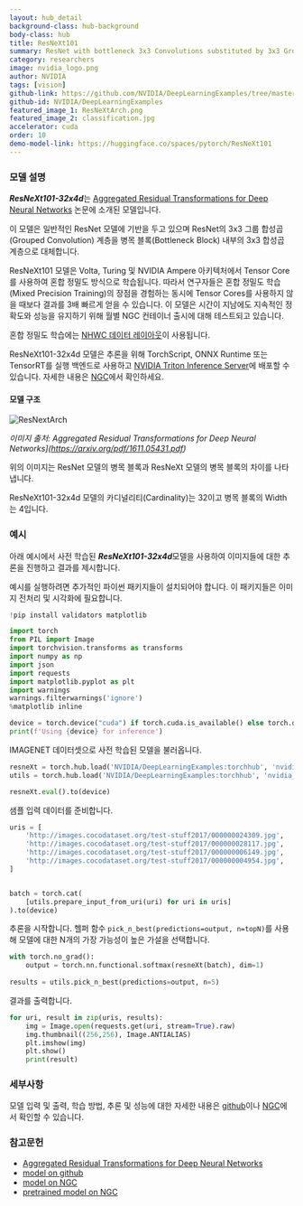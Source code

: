 ```yaml
---
layout: hub_detail
background-class: hub-background
body-class: hub
title: ResNeXt101
summary: ResNet with bottleneck 3x3 Convolutions substituted by 3x3 Grouped Convolutions, trained with mixed precision using Tensor Cores.
category: researchers
image: nvidia_logo.png
author: NVIDIA
tags: [vision]
github-link: https://github.com/NVIDIA/DeepLearningExamples/tree/master/PyTorch/Classification/ConvNets/resnext101-32x4d
github-id: NVIDIA/DeepLearningExamples
featured_image_1: ResNeXtArch.png
featured_image_2: classification.jpg
accelerator: cuda
order: 10
demo-model-link: https://huggingface.co/spaces/pytorch/ResNeXt101
---
```



### 모델 설명

***ResNeXt101-32x4d***는 [Aggregated Residual Transformations for Deep Neural Networks](https://arxiv.org/pdf/1611.05431.pdf) 논문에 소개된 모델입니다.

이 모델은 일반적인 ResNet 모델에 기반을 두고 있으며 ResNet의 3x3 그룹 합성곱(Grouped Convolution) 계층을 병목 블록(Bottleneck Block) 내부의 3x3 합성곱 계층으로 대체합니다.

ResNeXt101 모델은 Volta, Turing 및 NVIDIA Ampere 아키텍처에서 Tensor Core를 사용하여 혼합 정밀도 방식으로 학습됩니다. 따라서 연구자들은 혼합 정밀도 학습(Mixed Precision Training)의 장점을 경험하는 동시에 Tensor Cores를 사용하지 않을 때보다 결과를 3배 빠르게 얻을 수 있습니다. 이 모델은 시간이 지남에도 지속적인 정확도와 성능을 유지하기 위해 월별 NGC 컨테이너 출시에 대해 테스트되고 있습니다.

혼합 정밀도 학습에는 [NHWC 데이터 레이아웃](https://pytorch.org/tutorials/intermediate/memory_format_tutorial.html)이 사용됩니다. 

ResNeXt101-32x4d 모델은 추론을 위해 TorchScript, ONNX Runtime 또는 TensorRT를 실행 백엔드로 사용하고 [NVIDIA Triton Inference Server](https://github.com/NVIDIA/trtis-inference-server)에 배포할 수 있습니다. 자세한 내용은 [NGC](https://catalog.ngc.nvidia.com/orgs/nvidia/resources/resnext_for_triton_from_pytorch)에서 확인하세요. 

#### 모델 구조

![ResNextArch](https://pytorch.org/assets/images/ResNeXtArch.png)

_이미지 출처: Aggregated Residual Transformations for Deep Neural Networks](https://arxiv.org/pdf/1611.05431.pdf)_

위의 이미지는 ResNet 모델의 병목 블록과 ResNeXt 모델의 병목 블록의 차이를 나타냅니다.

ResNeXt101-32x4d 모델의 카디널리티(Cardinality)는 32이고 병목 블록의 Width는 4입니다.
### 예시

아래 예시에서 사전 학습된 ***ResNeXt101-32x4d***모델을 사용하여 이미지들에 대한 추론을 진행하고 결과를 제시합니다.

예시를 실행하려면 추가적인 파이썬 패키지들이 설치되어야 합니다. 이 패키지들은 이미지 전처리 및 시각화에 필요합니다. 
```python
!pip install validators matplotlib
```

```python
import torch
from PIL import Image
import torchvision.transforms as transforms
import numpy as np
import json
import requests
import matplotlib.pyplot as plt
import warnings
warnings.filterwarnings('ignore')
%matplotlib inline

device = torch.device("cuda") if torch.cuda.is_available() else torch.device("cpu")
print(f'Using {device} for inference')
```

IMAGENET 데이터셋으로 사전 학습된 모델을 불러옵니다.
```python
resneXt = torch.hub.load('NVIDIA/DeepLearningExamples:torchhub', 'nvidia_resneXt')
utils = torch.hub.load('NVIDIA/DeepLearningExamples:torchhub', 'nvidia_convnets_processing_utils')

resneXt.eval().to(device)
```

샘플 입력 데이터를 준비합니다.
```python
uris = [
    'http://images.cocodataset.org/test-stuff2017/000000024309.jpg',
    'http://images.cocodataset.org/test-stuff2017/000000028117.jpg',
    'http://images.cocodataset.org/test-stuff2017/000000006149.jpg',
    'http://images.cocodataset.org/test-stuff2017/000000004954.jpg',
]


batch = torch.cat(
    [utils.prepare_input_from_uri(uri) for uri in uris]
).to(device)
```

추론을 시작합니다. 헬퍼 함수 `pick_n_best(predictions=output, n=topN)`를 사용해 모델에 대한 N개의 가장 가능성이 높은 가설을 선택합니다.
```python
with torch.no_grad():
    output = torch.nn.functional.softmax(resneXt(batch), dim=1)
    
results = utils.pick_n_best(predictions=output, n=5)
```

결과를 출력합니다.
```python
for uri, result in zip(uris, results):
    img = Image.open(requests.get(uri, stream=True).raw)
    img.thumbnail((256,256), Image.ANTIALIAS)
    plt.imshow(img)
    plt.show()
    print(result)

```

### 세부사항
모델 입력 및 출력, 학습 방법, 추론 및 성능에 대한 자세한 내용은 [github](https://github.com/NVIDIA/DeepLearningExamples/tree/master/PyTorch/Classification/ConvNets/resnext101-32x4d)이나 [NGC](https://catalog.ngc.nvidia.com/orgs/nvidia/resources/resnext_for_pytorch)에서 확인할 수 있습니다.


### 참고문헌

 - [Aggregated Residual Transformations for Deep Neural Networks](https://arxiv.org/pdf/1611.05431.pdf)
 - [model on github](https://github.com/NVIDIA/DeepLearningExamples/tree/master/PyTorch/Classification/ConvNets/resnext101-32x4d)
 - [model on NGC](https://ngc.nvidia.com/catalog/resources/nvidia:resnext_for_pytorch)
 - [pretrained model on NGC](https://ngc.nvidia.com/catalog/models/nvidia:resnext101_32x4d_pyt_amp)
